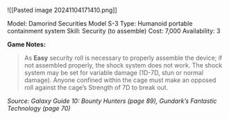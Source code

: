 ![[Pasted image 20241104171410.png]]

Model: Damorind Securities Model S-3
Type: Humanoid portable containment system
Skill: Security (to assemble)
Cost: 7,000
Availability: 3

**Game Notes:** 
> As **Easy** security roll is necessary to properly assemble the device; if not assembled properly, the shock system does not work. The shock system may be set for variable damage (1D-7D, stun or normal damage). Anyone confined within the cage must make an opposed roll against the cage’s Strength of 7D to break out.

*Source: Galaxy Guide 10: Bounty Hunters (page 89), Gundark’s Fantastic Technology (page 70)* 
